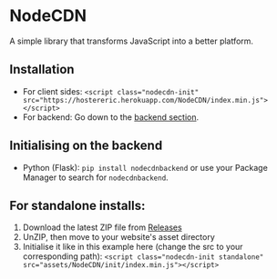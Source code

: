 # NodeCDN
A simple library that transforms JavaScript into a better platform.

## Installation
- For client sides: `<script class="nodecdn-init" src="https://hostereric.herokuapp.com/NodeCDN/index.min.js"></script>`
- For backend: Go down to the [backend section](https://github.com/WWEMGamer2/NodeCDN/blob/main/README.md#initialising-on-the-backend).

## Initialising on the backend
- Python (Flask):
  `pip install nodecdnbackend` or use your Package Manager to search for `nodecdnbackend`.
  
## For standalone installs:
1. Download the latest ZIP file from [Releases](https://github.com/WWEMGamer2/NodeCDN/releases/tag/StandaloneInstalls)
2. UnZIP, then move to your website's asset directory
3. Initialise it like in this example here (change the src to your corresponding path): `<script class="nodecdn-init standalone" src="assets/NodeCDN/init/index.min.js"></script>`
